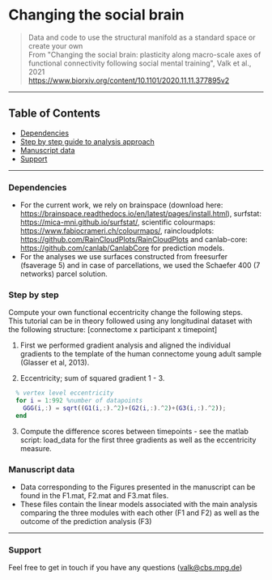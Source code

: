 
# Changing the social brain
> Data and code to use the structural manifold as a standard space or create your own  <br />
> From "Changing the social brain: plasticity along macro-scale axes of functional connectivity following social mental training", Valk et al., 2021  <br />
> https://www.biorxiv.org/content/10.1101/2020.11.11.377895v2 <br />

---

## Table of Contents

- [Dependencies](#step-by-step)
- [Step by step guide to analysis approach](#step-by-step)
- [Manuscript data](#manuscript-data)
- [Support](#support)

---

### Dependencies

- For the current work, we rely on brainspace (download here: https://brainspace.readthedocs.io/en/latest/pages/install.html), surfstat: https://mica-mni.github.io/surfstat/, scientific colourmaps: https://www.fabiocrameri.ch/colourmaps/, raincloudplots: https://github.com/RainCloudPlots/RainCloudPlots and canlab-core: https://github.com/canlab/CanlabCore for prediction models.
- For the analyses we use surfaces constructed from freesurfer (fsaverage 5) and in case of parcellations, we used the Schaefer 400 (7 networks) parcel solution.

### Step by step

Compute your own functional eccentricity change the following steps. <br />
This tutorial can be in theory followed using any longitudinal dataset with the following structure: [connectome x participant x timepoint]

1. First we performed gradient analysis and aligned the individual gradients to the template of the human connectome young adult sample (Glasser et al, 2013).

2. Eccentricity; sum of squared gradient 1 - 3.

```matlab
  % vertex level eccentricity
  for i = 1:992 %number of datapoints
    GGG(i,:) = sqrt((G1(i,:).^2)+(G2(i,:).^2)+(G3(i,:).^2));
  end
```
3. Compute the difference scores between timepoints - see the matlab script: load_data for the first three gradients as well as the eccentricity measure.


### Manuscript data

- Data corresponding to the Figures presented in the manuscript can be found in the F1.mat, F2.mat and F3.mat files.
- These files contain the linear models associated with the main analysis comparing the three modules with each other (F1 and F2) as well as the outcome of the prediction analysis (F3)

---

### Support

Feel free to get in touch if you have any questions (valk@cbs.mpg.de)
